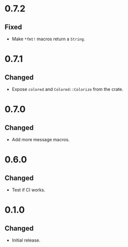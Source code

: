# 0.7.2
## Fixed
- Make `*fmt!` macros return a `String`.

# 0.7.1
## Changed
- Expose `colored` and `Colored::Colorize` from the crate.

# 0.7.0
## Changed
- Add more message macros.

# 0.6.0
## Changed
- Test if CI works.

# 0.1.0
## Changed
- Initial release.
